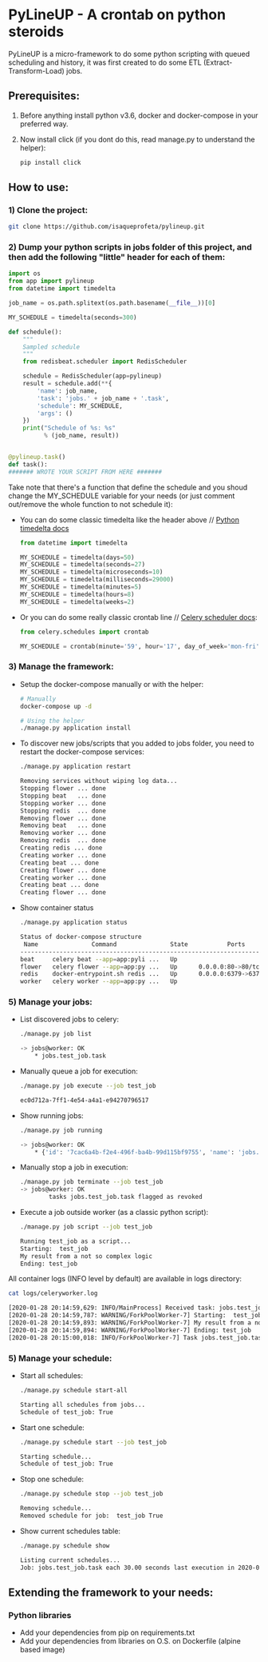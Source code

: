 # PyLineUP - A crontab on python steroids

PyLineUP is a micro-framework to do some python scripting with queued scheduling and history, it was first created to do some ETL (Extract-Transform-Load) jobs.

## Prerequisites:

1) Before anything install python v3.6, docker and docker-compose in your preferred way.

2) Now install click (if you dont do this, read manage.py to understand the helper):
   ```sh
   pip install click
   ```

## How to use:

### 1) Clone the project:

```sh
git clone https://github.com/isaqueprofeta/pylineup.git
```

### 2) Dump your python scripts in jobs folder of this project, and then add the following "little" header for each of them:

```python
import os
from app import pylineup
from datetime import timedelta

job_name = os.path.splitext(os.path.basename(__file__))[0]

MY_SCHEDULE = timedelta(seconds=300)

def schedule():
    """
    Sampled schedule
    """
    from redisbeat.scheduler import RedisScheduler

    schedule = RedisScheduler(app=pylineup)
    result = schedule.add(**{
        'name': job_name,
        'task': 'jobs.' + job_name + '.task',
        'schedule': MY_SCHEDULE,
        'args': ()
    })
    print("Schedule of %s: %s"
          % (job_name, result))


@pylineup.task()
def task():
####### WROTE YOUR SCRIPT FROM HERE #######
```

Take note that there's a function that define the schedule and you shoud change the MY_SCHEDULE variable for your needs (or just comment out/remove the whole function to not schedule it):

- You can do some classic timedelta like the header above // [Python timedelta docs](https://docs.python.org/3/library/datetime.html)

  ```python
  from datetime import timedelta

  MY_SCHEDULE = timedelta(days=50)
  MY_SCHEDULE = timedelta(seconds=27)
  MY_SCHEDULE = timedelta(microseconds=10)
  MY_SCHEDULE = timedelta(milliseconds=29000)
  MY_SCHEDULE = timedelta(minutes=5)
  MY_SCHEDULE = timedelta(hours=8)
  MY_SCHEDULE = timedelta(weeks=2)
  ```

- Or you can do some really classic crontab line // [Celery scheduler docs](https://docs.celeryproject.org/en/stable/reference/celery.schedules.html):

  ```python
  from celery.schedules import crontab

  MY_SCHEDULE = crontab(minute='59', hour='17', day_of_week='mon-fri', day_of_month='1-30', month_of_year='1-12')
  ```

### 3) Manage the framework:

- Setup the docker-compose manually or with the helper:

  ```sh
  # Manually
  docker-compose up -d
  
  # Using the helper
  ./manage.py application install
  ```

- To discover new jobs/scripts that you added to jobs folder, you need to restart the docker-compose services:

  ```sh
  ./manage.py application restart
  
  Removing services without wiping log data...
  Stopping flower ... done
  Stopping beat   ... done
  Stopping worker ... done
  Stopping redis  ... done
  Removing flower ... done
  Removing beat   ... done
  Removing worker ... done
  Removing redis  ... done
  Creating redis ... done
  Creating worker ... done
  Creating beat ... done
  Creating flower ... done
  Creating worker ... done
  Creating beat ... done
  Creating flower ... done 
  ```

- Show container status

  ```sh
  ./manage.py application status
  
  Status of docker-compose structure
   Name               Command               State           Ports         
  ------------------------------------------------------------------------
  beat     celery beat --app=app:pyli ...   Up                            
  flower   celery flower --app=app:py ...   Up      0.0.0.0:80->80/tcp    
  redis    docker-entrypoint.sh redis ...   Up      0.0.0.0:6379->6379/tcp
  worker   celery worker --app=app:py ...   Up                            
  ```


### 5) Manage your jobs:

- List discovered jobs to celery:

  ```sh
  ./manage.py job list
  
  -> jobs@worker: OK
      * jobs.test_job.task
  ```

- Manually queue a job for execution:

  ```sh
  ./manage.py job execute --job test_job

  ec0d712a-7ff1-4e54-a4a1-e94270796517
  ```

- Show running jobs:

  ```sh
  ./manage.py job running

  -> jobs@worker: OK
      * {'id': '7cac6a4b-f2e4-496f-ba4b-99d115bf9755', 'name': 'jobs.test_job.task', 'args': [], 'kwargs': {}, 'type': 'jobs.test_job.task', 'hostname': 'jobs@worker', 'time_start': 1580321055.6998305, 'acknowledged': True, 'delivery_info': {'exchange': '', 'routing_key': 'celery', 'priority': 0, 'redelivered': None}, 'worker_pid': 17}
  ```

- Manually stop a job in execution:

  ```sh
  ./manage.py job terminate --job test_job
  -> jobs@worker: OK
          tasks jobs.test_job.task flagged as revoked
  ```

- Execute a job outside worker (as a classic python script):

  ```sh
  ./manage.py job script --job test_job

  Running test_job as a script...
  Starting:  test_job
  My result from a not so complex logic
  Ending: test_job
  ```

All container logs (INFO level by default) are available in logs directory:

```sh
cat logs/celeryworker.log

[2020-01-28 20:14:59,629: INFO/MainProcess] Received task: jobs.test_job.task[ec0d712a-7ff1-4e54-a4a1-e94270796517]  
[2020-01-28 20:14:59,787: WARNING/ForkPoolWorker-7] Starting:  test_job
[2020-01-28 20:14:59,893: WARNING/ForkPoolWorker-7] My result from a not so complex logic
[2020-01-28 20:14:59,894: WARNING/ForkPoolWorker-7] Ending: test_job
[2020-01-28 20:15:00,018: INFO/ForkPoolWorker-7] Task jobs.test_job.task[ec0d712a-7ff1-4e54-a4a1-e94270796517] succeeded in 0.2552589990082197s: None
```

### 5) Manage your schedule:

- Start all schedules:

  ```sh
  ./manage.py schedule start-all
  
  Starting all schedules from jobs...
  Schedule of test_job: True
  ```

- Start one schedule:

  ```sh
  ./manage.py schedule start --job test_job

  Starting schedule...
  Schedule of test_job: True
  ```

- Stop one schedule:

  ```sh
  ./manage.py schedule stop --job test_job

  Removing schedule...
  Removed schedule for job:  test_job True
  ```

- Show current schedules table:

  ```sh
  ./manage.py schedule show

  Listing current schedules...
  Job: jobs.test_job.task each 30.00 seconds last execution in 2020-01-29 10:45:14.665523-03:00
  ```

## Extending the framework to your needs:

### Python libraries

- Add your dependencies from pip on requirements.txt
- Add your dependencies from libraries on O.S. on Dockerfile (alpine based image)
